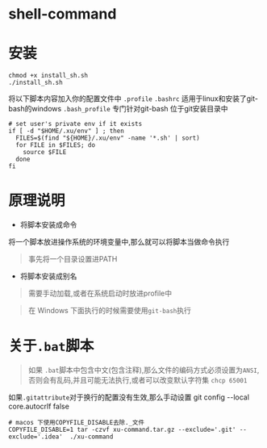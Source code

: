 # shell-command

# 安装
```shell
chmod +x install_sh.sh
./install_sh.sh
```

将以下脚本内容加入你的配置文件中
`.profile`
`.bashrc` 适用于linux和安装了git-bash的windows
`.bash_profile` 专门针对git-bash 位于git安装目录中

```shell
# set user's private env if it exists
if [ -d "$HOME/.xu/env" ] ; then
  FILES=$(find "${HOME}/.xu/env" -name '*.sh' | sort)
  for FILE in $FILES; do
    source $FILE
  done
fi
```


# 原理说明

- 将脚本安装成命令

将一个脚本放进操作系统的环境变量中,那么就可以将脚本当做命令执行
> 事先将一个目录设置进PATH

- 将脚本安装成别名
> 需要手动加载,或者在系统启动时放进profile中

> 在 Windows 下面执行的时候需要使用`git-bash`执行

# 关于`.bat`脚本

> 如果 `.bat`脚本中包含中文(包含注释),那么文件的编码方式必须设置为`ANSI`,否则会有乱码,并且可能无法执行,或者可以改变默认字符集 `chcp 65001`

如果`.gitattribute`对于换行的配置没有生效,那么手动设置
git config --local core.autocrlf false



```
# macos 下使用COPYFILE_DISABLE去除._文件
COPYFILE_DISABLE=1 tar -czvf xu-command.tar.gz --exclude='.git' --exclude='.idea'  ./xu-command


```
